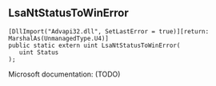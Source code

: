 ## LsaNtStatusToWinError

```
[DllImport("Advapi32.dll", SetLastError = true)][return: MarshalAs(UnmanagedType.U4)]
public static extern uint LsaNtStatusToWinError(
   uint Status
);
```

Microsoft documentation: (TODO)
